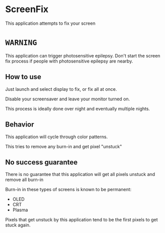 # ScreenFix

This application attempts to fix your screen

# `WARNING`

This application can trigger photosensitive epilepsy.
Don't start the screen fix process if people with photosensitive epilepsy are nearby.

## How to use

Just launch and select display to fix, or fix all at once.

Disable your screensaver and leave your monitor turned on.

This process is ideally done over night and eventually multiple nights.

## Behavior

This application will cycle through color patterns.

This tries to remove any burn-in and get pixel "unstuck"

## No success guarantee

There is no guarantee that this application will get all pixels unstuck and remove all burn-in

Burn-in in these types of screens is known to be permanent:

- OLED
- CRT
- Plasma

Pixels that get unstuck by this application tend to be the first pixels to get stuck again.
